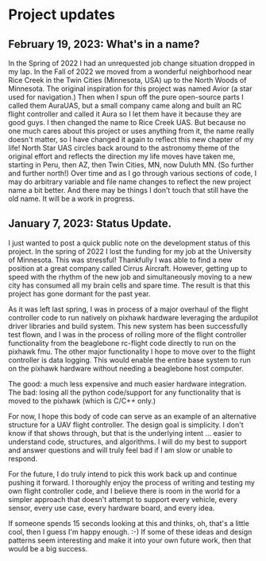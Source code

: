 # Project updates

## February 19, 2023: What's in a name?

In the Spring of 2022 I had an unrequested job change situation dropped in my lap.
In the Fall of 2022 we moved from a wonderful neighborhood near Rice Creek in the
Twin Cities (Minnesota, USA) up to the North Woods of Minnesota.  The original 
inspiration for this project was named Avior (a star used for navigation.)  Then 
when I spun off the pure open-source parts I called them AuraUAS, but a small 
company came along and built an RC flight controller and called it Aura so I let
them have it because they are good guys.  I then changed the name to Rice Creek UAS.
But because no one much cares about this project or uses anything from it, the name
really doesn't matter, so I have changed it again to reflect this new chapter of my life!
North Star UAS circles back around to the astronomy theme of the original effort
and reflects the direction my life moves have taken me, starting in Peru, then AZ,
then Twin Cities, MN, now Duluth MN.  (So further and further north!)
Over time and as I go through various sections of code, I may do arbitrary variable and file
name changes to reflect the new project name a bit better.  And there may be things
I don't touch that still have the old name.  It will be a work in progress.

## January 7, 2023: Status Update.

I just wanted to post a quick public note on the development
status of this project.  In the spring of 2022 I lost the funding for my job at
the University of Minnesota.  This was stressful!  Thankfully I was able to find
a new position at a great company called Cirrus Aircraft.  However, getting up
to speed with the rhythm of the new job and simultaneously moving to a new city
has consumed all my brain cells and spare time.  The result is that this project
has gone dormant for the past year.

As it was left last spring, I was in process of a major overhaul of the flight
controller code to run natively on pixhawk hardware leveraging the ardupilot
driver libraries and build system.  This new system has been successfully test
flown, and I was in the process of rolling more of the flight controller
functionality from the beaglebone rc-flight code directly to run on the pixhawk
fmu. The other major functionality I hope to move over to the flight controller
is data logging.  This would enable the entire base system to run on the pixhawk
hardware without needing a beaglebone host computer.

The good: a much less expensive and much easier hardware integration. The bad:
losing all the python code/support for any functionality that is moved to the
pixhawk (which is C/C++ only.)

For now, I hope this body of code can serve as an example of an alternative
structure for a UAV flight controller. The design goal is simplicity.  I don't
know if that shows through, but that is the underlying intent ... easier to
understand code, structures, and algorithms.  I will do my best to support and
answer questions and will truly feel bad if I am slow or unable to respond.

For the future, I do truly intend to pick this work back up and continue pushing
it forward.  I thoroughly enjoy the process of writing and testing my own flight
controller code, and I believe there is room in the world for a simpler approach
that doesn't attempt to support every vehicle, every sensor, every use case,
every hardware board, and every idea.

If someone spends 15 seconds looking at this and thinks, oh, that's a little
cool, then I guess I'm happy enough. :-)  If some of these ideas and design
patterns seem interesting and make it into your own future work, then that would
be a big success.
